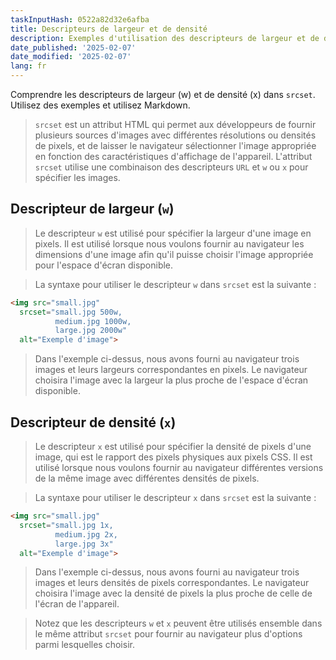 ```yaml
---
taskInputHash: 0522a82d32e6afba
title: Descripteurs de largeur et de densité
description: Exemples d'utilisation des descripteurs de largeur et de densité dans `srcset`
date_published: '2025-02-07'
date_modified: '2025-02-07'
lang: fr
---
```

Comprendre les descripteurs de largeur (w) et de densité (x) dans `srcset`. Utilisez des exemples et utilisez Markdown.

> `srcset` est un attribut HTML qui permet aux développeurs de fournir plusieurs sources d'images avec différentes résolutions ou densités de pixels, et de laisser le navigateur sélectionner l'image appropriée en fonction des caractéristiques d'affichage de l'appareil. L'attribut `srcset` utilise une combinaison des descripteurs `URL` et `w` ou `x` pour spécifier les images.
## Descripteur de largeur (`w`)

> Le descripteur `w` est utilisé pour spécifier la largeur d'une image en pixels. Il est utilisé lorsque nous voulons fournir au navigateur les dimensions d'une image afin qu'il puisse choisir l'image appropriée pour l'espace d'écran disponible.

> La syntaxe pour utiliser le descripteur `w` dans `srcset` est la suivante :

```html
<img src="small.jpg"
  srcset="small.jpg 500w,
          medium.jpg 1000w,
          large.jpg 2000w"
  alt="Exemple d'image">
```

> Dans l'exemple ci-dessus, nous avons fourni au navigateur trois images et leurs largeurs correspondantes en pixels. Le navigateur choisira l'image avec la largeur la plus proche de l'espace d'écran disponible.
## Descripteur de densité (`x`)

> Le descripteur `x` est utilisé pour spécifier la densité de pixels d'une image, qui est le rapport des pixels physiques aux pixels CSS. Il est utilisé lorsque nous voulons fournir au navigateur différentes versions de la même image avec différentes densités de pixels.

> La syntaxe pour utiliser le descripteur `x` dans `srcset` est la suivante :

```html
<img src="small.jpg"
  srcset="small.jpg 1x,
          medium.jpg 2x,
          large.jpg 3x"
  alt="Exemple d'image">
```

> Dans l'exemple ci-dessus, nous avons fourni au navigateur trois images et leurs densités de pixels correspondantes. Le navigateur choisira l'image avec la densité de pixels la plus proche de celle de l'écran de l'appareil.

> Notez que les descripteurs `w` et `x` peuvent être utilisés ensemble dans le même attribut `srcset` pour fournir au navigateur plus d'options parmi lesquelles choisir.
